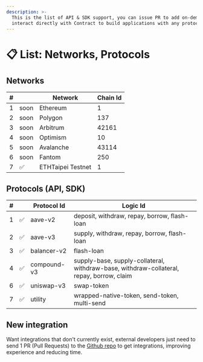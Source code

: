 ```yaml
---
description: >-
  This is the list of API & SDK support, you can issue PR to add on-demand or
  interact directly with Contract to build applications with any protocol.
---
```


# 📋 List: Networks, Protocols

## Networks

<table><thead><tr><th>#</th><th></th><th>Network</th><th data-type="number">Chain Id</th></tr></thead><tbody><tr><td>1</td><td>soon</td><td>Ethereum</td><td>1</td></tr><tr><td>2</td><td>soon</td><td>Polygon</td><td>137</td></tr><tr><td>3</td><td>soon</td><td>Arbitrum</td><td>42161</td></tr><tr><td>4</td><td>soon</td><td>Optimism</td><td>10</td></tr><tr><td>5</td><td>soon</td><td>Avalanche</td><td>43114</td></tr><tr><td>6</td><td>soon</td><td>Fantom</td><td>250</td></tr><tr><td>7</td><td>✅</td><td>ETHTaipei Testnet</td><td>1</td></tr></tbody></table>

## Protocols (API, SDK)

| # |   | Protocol Id | Logic Id                                                                                 |
| - | - | ----------- | ---------------------------------------------------------------------------------------- |
| 1 | ✅ | aave-v2     | deposit, withdraw, repay, borrow, flash-loan                                             |
| 2 | ✅ | aave-v3     | supply, withdraw, repay, borrow, flash-loan                                              |
| 3 | ✅ | balancer-v2 | flash-loan                                                                               |
| 4 | ✅ | compound-v3 | supply-base, supply-collateral, withdraw-base, withdraw-collateral, repay, borrow, claim |
| 6 | ✅ | uniswap-v3  | swap-token                                                                               |
| 7 | ✅ | utility     | wrapped-native-token, send-token, multi-send                                             |

## New integration

Want integrations that don't currently exist, external developers just need to send 1 PR (Pull Requests) to the [Github repo](https://github.com/dinngo/composable-router-logics) to get integrations, improving experience and reducing time.


